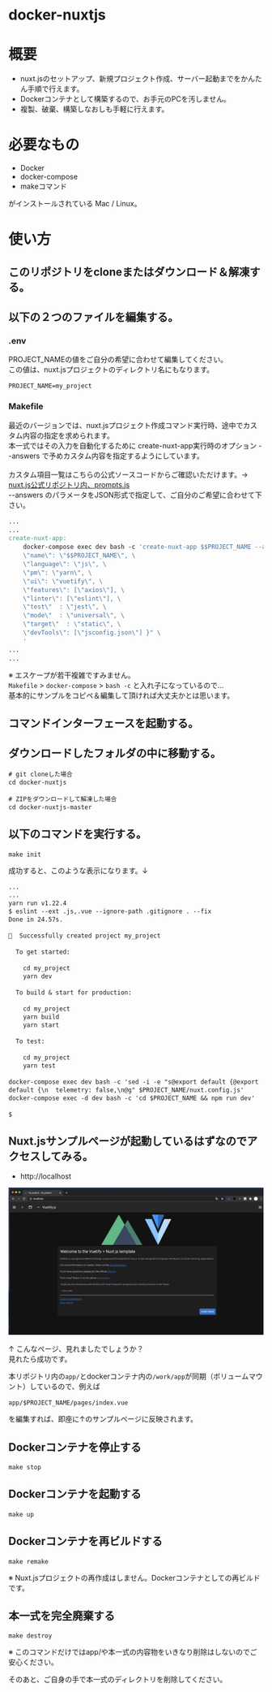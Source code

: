 # docker-nuxtjs

# 概要

* nuxt.jsのセットアップ、新規プロジェクト作成、サーバー起動までをかんたん手順で行えます。
* Dockerコンテナとして構築するので、お手元のPCを汚しません。
* 複製、破棄、構築しなおしも手軽に行えます。

# 必要なもの

* Docker
* docker-compose
* makeコマンド

がインストールされている Mac / Linux。

# 使い方

## このリポジトリをcloneまたはダウンロード＆解凍する。

## 以下の２つのファイルを編集する。

### .env

PROJECT_NAMEの値をご自分の希望に合わせて編集してください。<br />
この値は、nuxt.jsプロジェクトのディレクトリ名にもなります。

```.dotenv
PROJECT_NAME=my_project
```

### Makefile

最近のバージョンでは、nuxt.jsプロジェクト作成コマンド実行時、途中でカスタム内容の指定を求められます。<br />
本一式ではその入力を自動化するために create-nuxt-app実行時のオプション --answers で予めカスタム内容を指定するようにしています。<br />
<br />
カスタム項目一覧はこちらの公式ソースコードからご確認いただけます。→ [nuxt.js公式リポジトリ内、prompts.js](https://github.com/nuxt/create-nuxt-app/blob/master/packages/create-nuxt-app/lib/prompts.js) <br />
--answers のパラメータをJSON形式で指定して、ご自分のご希望に合わせて下さい。
<br />

```makefile
...
...
create-nuxt-app:
	docker-compose exec dev bash -c 'create-nuxt-app $$PROJECT_NAME --answers "{ \
	\"name\": \"$$PROJECT_NAME\", \
	\"language\": \"js\", \
	\"pm\": \"yarn\", \
	\"ui\": \"vuetify\", \
	\"features\": [\"axios\"], \
	\"linter\": [\"eslint\"], \
	\"test\"  : \"jest\", \
	\"mode\"  : \"universal\", \
	\"target\"  : \"static\", \
	\"devTools\": [\"jsconfig.json\"] }" \
	'
...
...
```

※ エスケープが若干複雑ですみません。<br />
`Makefile` > `docker-compose` > `bash -c` と入れ子になっているので…<br />
基本的にサンプルをコピペ＆編集して頂ければ大丈夫かとは思います。


## コマンドインターフェースを起動する。

## ダウンロードしたフォルダの中に移動する。

```shell script
# git cloneした場合
cd docker-nuxtjs

# ZIPをダウンロードして解凍した場合
cd docker-nuxtjs-master
```

## 以下のコマンドを実行する。

```shell script
make init
```

成功すると、このような表示になります。↓

```shell script
...
...
yarn run v1.22.4
$ eslint --ext .js,.vue --ignore-path .gitignore . --fix
Done in 24.57s.

🎉  Successfully created project my_project

  To get started:

	cd my_project
	yarn dev

  To build & start for production:

	cd my_project
	yarn build
	yarn start

  To test:

	cd my_project
	yarn test

docker-compose exec dev bash -c 'sed -i -e "s@export default {@export default {\n  telemetry: false,\n@g" $PROJECT_NAME/nuxt.config.js'
docker-compose exec -d dev bash -c 'cd $PROJECT_NAME && npm run dev'

$
```

## Nuxt.jsサンプルページが起動しているはずなのでアクセスしてみる。

* http://localhost

![Nuxt.jsサンプルページ](ss.png)

↑ こんなページ、見れましたでしょうか？<br />
見れたら成功です。

本リポジトリ内の`app/`とdockerコンテナ内の`/work/app`が同期（ボリュームマウント）しているので、例えば

```
app/$PROJECT_NAME/pages/index.vue
```

を編集すれば、即座に↑のサンプルページに反映されます。

## Dockerコンテナを停止する

```shell script
make stop
```

## Dockerコンテナを起動する

```shell script
make up
```

## Dockerコンテナを再ビルドする

```shell script
make remake
```

※ Nuxt.jsプロジェクトの再作成はしません。Dockerコンテナとしての再ビルドです。

## 本一式を完全廃棄する

```shell script
make destroy
```

※ このコマンドだけではapp/や本一式の内容物をいきなり削除はしないのでご安心ください。

そのあと、ご自身の手で本一式のディレクトリを削除してください。
